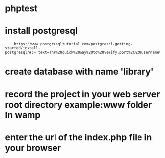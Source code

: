 # phptest
#	install postgresql 
    	https://www.postgresqltutorial.com/postgresql-getting-started/install-postgresql/#:~:text=The%20quick%20way%20to%20verify,port%2C%20username%2C%20and%20password.
#	create database with name 'library'
#	record the project in your web server root directory example:www folder in wamp
#	enter the url of the index.php file in your browser
